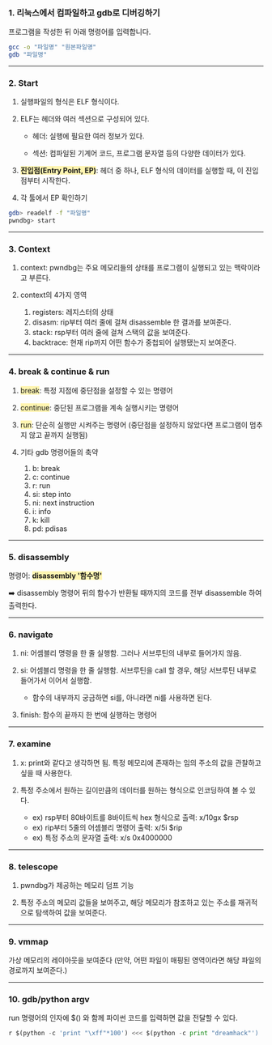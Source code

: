 ### 1. 리눅스에서 컴파일하고 gdb로 디버깅하기

프로그램을 작성한 뒤 아래 명령어를 입력합니다.

```bash
gcc -o "파일명" "원본파일명"
gdb "파일명"
```
 
<hr/>

### 2. Start

1) 실행파일의 형식은 ELF 형식이다.

2) ELF는 헤더와 여러 섹션으로 구성되어 있다.

	* 헤더: 실행에 필요한 여러 정보가 있다.

	* 섹션: 컴파일된 기계어 코드, 프로그램 문자열 등의 다양한 데이터가 있다.

3) <span style="background-color:#fff5b1">**진입점(Entry Point, EP)**</span>: 헤더 중 하나, ELF 형식의 데이터를 실행할 때, 이 진입점부터 시작한다.

4) 각 툴에서 EP 확인하기
```bash
gdb> readelf -f "파일명"
pwndbg> start
```

<hr/>

### 3. Context

1. context: pwndbg는 주요 메모리들의 상태를 프로그램이 실행되고 있는 맥락이라고 부른다.


2. context의 4가지 영역
	
    1. registers: 레지스터의 상태
    2. disasm: rip부터 여러 줄에 걸쳐 disassemble 한 결과를 보여준다.
    3. stack: rsp부터 여러 줄에 걸쳐 스택의 값을 보여준다.
    4. backtrace: 현재 rip까지 어떤 함수가 중첩되어 실행됐는지 보여준다.


<hr/>

### 4. break & continue & run

1. <span style="background-color:#fff5b1">break</span>: 특정 지점에 중단점을 설정할 수 있는 명령어

2. <span style="background-color:#fff5b1">continue</span>: 중단된 프로그램을 계속 실행시키는 명령어

3. <span style="background-color:#fff5b1">run</span>: 단순히 실행만 시켜주는 명령어 (중단점을 설정하지 않았다면 프로그램이 멈추지 않고 끝까지 실행됨)

4. 기타 gdb 명령어들의 축약

	1. b: break
	2. c: continue
	3. r: run
	4. si: step into
	5. ni: next instruction
	6. i: info
	7. k: kill
	8. pd: pdisas

<hr/>

### 5. disassembly

명령어: <span style="background-color:#fff5b1">**disassembly '함수명'**</span>

➡️ disassembly 명령어 뒤의 함수가 반환될 때까지의 코드를 전부 disassemble 하여 출력한다.

<hr/>

### 6. navigate
1. ni: 어셈블리 명령을 한 줄 실행함. 그러나 서브루틴의 내부로 들어가지 않음.

2. si: 어셈블리 명령을 한 줄 실행함. 서브루틴을 call 할 경우, 해당 서브루틴 내부로 들어가서 이어서 실행함.
	* 함수의 내부까지 궁금하면 si를, 아니라면 ni를 사용하면 된다.


3. finish: 함수의 끝까지 한 번에 실행하는 명령어

<hr />

### 7. examine
1. x: print와 같다고 생각하면 됨. 특정 메모리에 존재하는 임의 주소의 값을 관찰하고 싶을 때 사용한다.

2. 특정 주소에서 원하는 길이만큼의 데이터를 원하는 형식으로 인코딩하여 볼 수 있다.
	* ex) rsp부터 80바이트를 8바이트씩 hex 형식으로 출력: x/10gx $rsp
	* ex) rip부터 5줄의 어셈블리 명령어 출력: x/5i $rip
	* ex) 특정 주소의 문자열 출력: x/s 0x4000000


<hr />

### 8. telescope
1. pwndbg가 제공하는 메모리 덤프 기능

2. 특정 주소의 메모리 값들을 보여주고, 해당 메모리가 참조하고 있는 주소를 재귀적으로 탐색하여 값을 보여준다.

<hr />

### 9. vmmap

가상 메모리의 레이아웃을 보여준다 (만약, 어떤 파일이 매핑된 영역이라면 해당 파일의 경로까지 보여준다.)

<hr />

### 10. gdb/python argv

run 명령어의 인자에 $() 와 함께 파이썬 코드를 입력하면 값을 전달할 수 있다.

```python
r $(python -c 'print "\xff"*100') <<< $(python -c print "dreamhack"')
```
